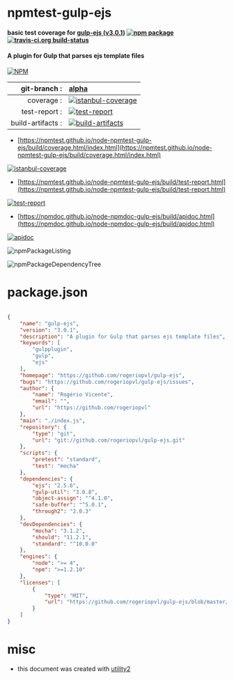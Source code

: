 # npmtest-gulp-ejs

#### basic test coverage for  [gulp-ejs (v3.0.1)](https://github.com/rogeriopvl/gulp-ejs)  [![npm package](https://img.shields.io/npm/v/npmtest-gulp-ejs.svg?style=flat-square)](https://www.npmjs.org/package/npmtest-gulp-ejs) [![travis-ci.org build-status](https://api.travis-ci.org/npmtest/node-npmtest-gulp-ejs.svg)](https://travis-ci.org/npmtest/node-npmtest-gulp-ejs)

#### A plugin for Gulp that parses ejs template files

[![NPM](https://nodei.co/npm/gulp-ejs.png?downloads=true&downloadRank=true&stars=true)](https://www.npmjs.com/package/gulp-ejs)

| git-branch : | [alpha](https://github.com/npmtest/node-npmtest-gulp-ejs/tree/alpha)|
|--:|:--|
| coverage : | [![istanbul-coverage](https://npmtest.github.io/node-npmtest-gulp-ejs/build/coverage.badge.svg)](https://npmtest.github.io/node-npmtest-gulp-ejs/build/coverage.html/index.html)|
| test-report : | [![test-report](https://npmtest.github.io/node-npmtest-gulp-ejs/build/test-report.badge.svg)](https://npmtest.github.io/node-npmtest-gulp-ejs/build/test-report.html)|
| build-artifacts : | [![build-artifacts](https://npmtest.github.io/node-npmtest-gulp-ejs/glyphicons_144_folder_open.png)](https://github.com/npmtest/node-npmtest-gulp-ejs/tree/gh-pages/build)|

- [https://npmtest.github.io/node-npmtest-gulp-ejs/build/coverage.html/index.html](https://npmtest.github.io/node-npmtest-gulp-ejs/build/coverage.html/index.html)

[![istanbul-coverage](https://npmtest.github.io/node-npmtest-gulp-ejs/build/screenCapture.buildCi.browser.%252Ftmp%252Fbuild%252Fcoverage.lib.html.png)](https://npmtest.github.io/node-npmtest-gulp-ejs/build/coverage.html/index.html)

- [https://npmtest.github.io/node-npmtest-gulp-ejs/build/test-report.html](https://npmtest.github.io/node-npmtest-gulp-ejs/build/test-report.html)

[![test-report](https://npmtest.github.io/node-npmtest-gulp-ejs/build/screenCapture.buildCi.browser.%252Ftmp%252Fbuild%252Ftest-report.html.png)](https://npmtest.github.io/node-npmtest-gulp-ejs/build/test-report.html)

- [https://npmdoc.github.io/node-npmdoc-gulp-ejs/build/apidoc.html](https://npmdoc.github.io/node-npmdoc-gulp-ejs/build/apidoc.html)

[![apidoc](https://npmdoc.github.io/node-npmdoc-gulp-ejs/build/screenCapture.buildCi.browser.%252Ftmp%252Fbuild%252Fapidoc.html.png)](https://npmdoc.github.io/node-npmdoc-gulp-ejs/build/apidoc.html)

![npmPackageListing](https://npmtest.github.io/node-npmtest-gulp-ejs/build/screenCapture.npmPackageListing.svg)

![npmPackageDependencyTree](https://npmtest.github.io/node-npmtest-gulp-ejs/build/screenCapture.npmPackageDependencyTree.svg)



# package.json

```json

{
    "name": "gulp-ejs",
    "version": "3.0.1",
    "description": "A plugin for Gulp that parses ejs template files",
    "keywords": [
        "gulpplugin",
        "gulp",
        "ejs"
    ],
    "homepage": "https://github.com/rogeriopvl/gulp-ejs",
    "bugs": "https://github.com/rogeriopvl/gulp-ejs/issues",
    "author": {
        "name": "Rogério Vicente",
        "email": "",
        "url": "https://github.com/rogeriopvl"
    },
    "main": "./index.js",
    "repository": {
        "type": "git",
        "url": "git://github.com/rogeriopvl/gulp-ejs.git"
    },
    "scripts": {
        "pretest": "standard",
        "test": "mocha"
    },
    "dependencies": {
        "ejs": "2.5.6",
        "gulp-util": "3.0.8",
        "object-assign": "^4.1.0",
        "safe-buffer": "^5.0.1",
        "through2": "2.0.3"
    },
    "devDependencies": {
        "mocha": "3.1.2",
        "should": "11.2.1",
        "standard": "^10.0.0"
    },
    "engines": {
        "node": ">= 4",
        "npm": ">=1.2.10"
    },
    "licenses": [
        {
            "type": "MIT",
            "url": "https://github.com/rogeriopvl/gulp-ejs/blob/master/LICENSE"
        }
    ]
}
```



# misc
- this document was created with [utility2](https://github.com/kaizhu256/node-utility2)
